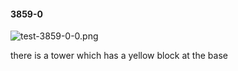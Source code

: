 #### 3859-0
![test-3859-0-0.png](https://github.com/lil-lab/nlvr/raw/master/nlvr/test/images/0/test-3859-0-0.png "test-3859-0-0.png")

there is a tower which has a yellow block at the base